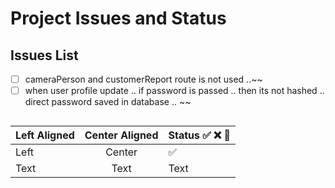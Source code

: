 # Project Issues and Status

## Issues List

- [ ] cameraPerson and customerReport route is not used ..~~ 
- [ ] when user profile update .. if password is passed .. then its not hashed .. direct password
    saved in database .. ~~ 
> ~~~~


















| Left Aligned | Center Aligned | Status ✅ ❌ 🔄 |
|:-------------|:--------------:|---------------- |
| Left         | Center         | ✅         |
| Text         | Text           | Text          |